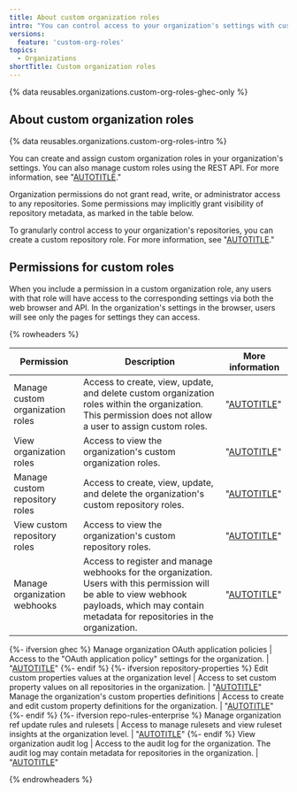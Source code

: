 ```yaml
---
title: About custom organization roles
intro: "You can control access to your organization's settings with custom organization roles."
versions:
  feature: 'custom-org-roles'
topics:
  - Organizations
shortTitle: Custom organization roles
---
```


{% data reusables.organizations.custom-org-roles-ghec-only %}

## About custom organization roles

{% data reusables.organizations.custom-org-roles-intro %}

You can create and assign custom organization roles in your organization's settings. You can also manage custom roles using the REST API. For more information, see "[AUTOTITLE](/organizations/managing-peoples-access-to-your-organization-with-roles/managing-custom-organization-roles)."

Organization permissions do not grant read, write, or administrator access to any repositories. Some permissions may implicitly grant visibility of repository metadata, as marked in the table below.

To granularly control access to your organization's repositories, you can create a custom repository role. For more information, see "[AUTOTITLE](/organizations/managing-user-access-to-your-organizations-repositories/managing-repository-roles/about-custom-repository-roles)."

## Permissions for custom roles

When you include a permission in a custom organization role, any users with that role will have access to the corresponding settings via both the web browser and API. In the organization's settings in the browser, users will see only the pages for settings they can access.

{% rowheaders %}

Permission | Description | More information
------------ | -------------|--------------------
Manage custom organization roles | Access to create, view, update, and delete custom organization roles within the organization. This permission does not allow a user to assign custom roles. | "[AUTOTITLE](/organizations/managing-peoples-access-to-your-organization-with-roles/managing-custom-organization-roles)"
View organization roles | Access to view the organization's custom organization roles. | "[AUTOTITLE](/organizations/managing-peoples-access-to-your-organization-with-roles/managing-custom-organization-roles)"
Manage custom repository roles | Access to create, view, update, and delete the organization's custom repository roles. |"[AUTOTITLE](/organizations/managing-peoples-access-to-your-organization-with-roles/managing-custom-repository-roles-for-an-organization)"
View custom repository roles | Access to view the organization's custom repository roles. | "[AUTOTITLE](/organizations/managing-peoples-access-to-your-organization-with-roles/managing-custom-repository-roles-for-an-organization)"
Manage organization webhooks | Access to register and manage webhooks for the organization. Users with this permission will be able to view webhook payloads, which may contain metadata for repositories in the organization. | "[AUTOTITLE](/rest/orgs/webhooks#about-organization-webhooks)"
{%- ifversion ghec %}
Manage organization OAuth application policies | Access to the "OAuth application policy" settings for the organization. | "[AUTOTITLE](/organizations/managing-oauth-access-to-your-organizations-data/about-oauth-app-access-restrictions)"
{%- endif %}
{%- ifversion repository-properties %}
Edit custom properties values at the organization level | Access to set custom property values on all repositories in the organization. | "[AUTOTITLE](/organizations/managing-organization-settings/managing-custom-properties-for-repositories-in-your-organization)"
Manage the organization's custom properties definitions | Access to create and edit custom property definitions for the organization. | "[AUTOTITLE](/organizations/managing-organization-settings/managing-custom-properties-for-repositories-in-your-organization)"
{%- endif %}
{%- ifversion repo-rules-enterprise %}
Manage organization ref update rules and rulesets | Access to manage rulesets and view ruleset insights at the organization level. | "[AUTOTITLE](/organizations/managing-organization-settings/managing-rulesets-for-repositories-in-your-organization)"
{%- endif %}
View organization audit log | Access to the audit log for the organization. The audit log may contain metadata for repositories in the organization. | "[AUTOTITLE](/organizations/keeping-your-organization-secure/managing-security-settings-for-your-organization/reviewing-the-audit-log-for-your-organization)"

{% endrowheaders %}

